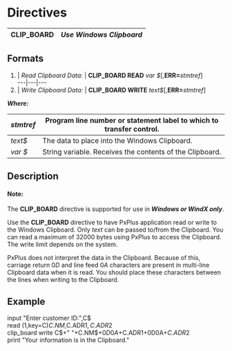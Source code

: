# Directives

**CLIP_BOARD** |  **_Use Windows Clipboard_**  
---|---  
  
##  Formats

1. |  _Read Clipboard Data:_ |  **CLIP_BOARD READ** _var_ _$_[,**ERR=**_stmtref_]  
---|---|---  
2. |  _Write Clipboard Data:_ |  **CLIP_BOARD WRITE** _text$_[,**ERR=**_stmtref_]  
  
**_Where:_**

_stmtref_ |  Program line number or statement label to which to transfer control.  
---|---  
_text$_ |  The data to place into the Windows Clipboard.  
_var_ _$_ |  String variable. Receives the contents of the Clipboard.  
  
##  Description

#### **Note:**  
The **CLIP_BOARD** directive is supported for use in **_Windows or WindX only_**.

Use the **CLIP_BOARD** directive to have PxPlus application read or write to the Windows Clipboard. Only _text_ can be passed to/from the Clipboard. You can read a maximum of 32000 bytes using PxPlus to access the Clipboard. The write limit depends on the system.

PxPlus does not interpret the data in the Clipboard. Because of this, carriage return $0D$ and line feed $0A$ characters are present in multi-line Clipboard data when it is read. You should place these characters between the lines when writing to the Clipboard.

##  Example

input "Enter customer ID:",C$  
read (1,key=C$)C.NM$,C.ADR1$,C.ADR2$  
clip_board write C$+" "+C.NM$+$0D0A$+C.ADR1$+$0D0A$+C.ADR2$  
print "Your information is in the Clipboard."

